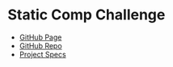 # Static Comp Challenge

- [GitHub Page](https://pcmueller.github.io/static-comp/)
- [GitHub Repo](https://github.com/pcmueller/static-comp)
- [Project Specs](https://frontend.turing.io/projects/module-1/m1-static-comp)
